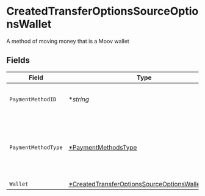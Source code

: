 # CreatedTransferOptionsSourceOptionsWallet

A method of moving money that is a Moov wallet


## Fields

| Field                                                                                                                      | Type                                                                                                                       | Required                                                                                                                   | Description                                                                                                                | Example                                                                                                                    |
| -------------------------------------------------------------------------------------------------------------------------- | -------------------------------------------------------------------------------------------------------------------------- | -------------------------------------------------------------------------------------------------------------------------- | -------------------------------------------------------------------------------------------------------------------------- | -------------------------------------------------------------------------------------------------------------------------- |
| `PaymentMethodID`                                                                                                          | **string*                                                                                                                  | :heavy_minus_sign:                                                                                                         | UUID v4                                                                                                                    | ec7e1848-dc80-4ab0-8827-dd7fc0737b43                                                                                       |
| `PaymentMethodType`                                                                                                        | [*PaymentMethodsType](../../models/shared/paymentmethodstype.md)                                                           | :heavy_minus_sign:                                                                                                         | The payment method type that represents a payment rail and directionality                                                  |                                                                                                                            |
| `Wallet`                                                                                                                   | [*CreatedTransferOptionsSourceOptionsWalletWallet](../../models/shared/createdtransferoptionssourceoptionswalletwallet.md) | :heavy_minus_sign:                                                                                                         | N/A                                                                                                                        |                                                                                                                            |